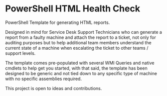 # PowerShell HTML Health Check
PowerShell Template for generating HTML reports.

Designed in mind for Service Desk Support Technicians who can generate a report from a faulty machine and attach the report to a ticket, not only for auditing purposes but to help additional team members understand the current state of a machine when escalating the ticket to other teams / support levels.

The template comes pre-populated with several WMI Queries and native cmdlets to help get you started, with that said, the template has been designed to be generic and not tied down to any specific type of machine with no specific assemblies required.

This project is open to ideas and contributions.
